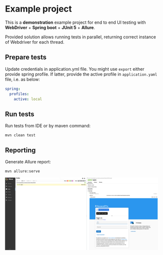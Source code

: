 # Example project

This is a **demonstration** example project for end to end UI testing with **WebDriver** + **Spring boot** + **JUnit 5** + **Allure**.

Provided solution allows running tests in parallel, returning correct instance of Webdriver for each thread.

## Prepare tests

Update credentials in application.yml file. You might use `export` either provide spring profile. If latter, provide the
active profile in `application.yaml` file, i.e. as below:

```yaml
spring:
  profiles:
    active: local
```

## Run tests

Run tests from IDE or by maven command:

```shell
mvn clean test
```

## Reporting

Generate Allure report:

```shell
mvn allure:serve
```

![plot](Snipaste_2023-03-24_12-42-36.png)